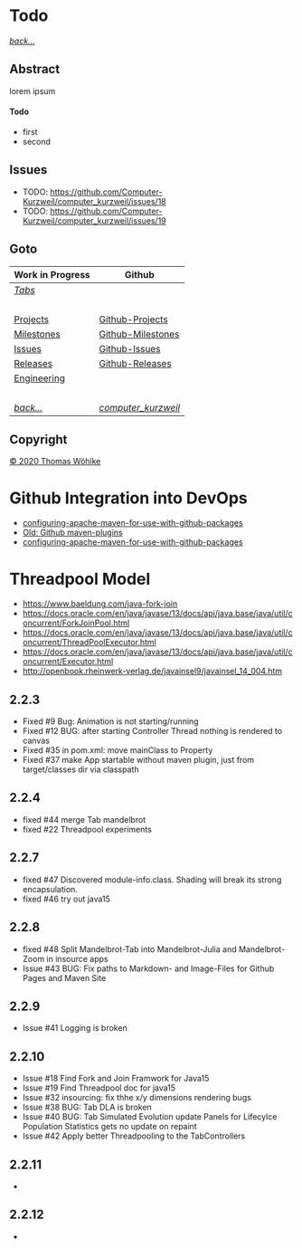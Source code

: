 # Todo

*[back...](../README.md)* 

## Abstract
lorem ipsum
#### Todo
* first
* second

## Issues
* TODO: https://github.com/Computer-Kurzweil/computer_kurzweil/issues/18
* TODO: https://github.com/Computer-Kurzweil/computer_kurzweil/issues/19

## Goto
| Work in Progress | Github                          |
|------------------|---------------------------------|
| *[Tabs](../src/site/markdown/Tabs.md)* | &nbsp; |
| &nbsp; | &nbsp; |
| [Projects](../src/site/markdown/Projects.md)       | [Github-Projects](https://github.com/Computer-Kurzweil/computer_kurzweil/projects) |
| [Milestones](../src/site/markdown/Milestones.md)   | [Github-Milestones](https://github.com/Computer-Kurzweil/computer_kurzweil/milestones) |
| [Issues](../src/site/markdown/Issues.md)           | [Github-Issues](https://github.com/Computer-Kurzweil/computer_kurzweil/issues) |
| [Releases](../src/site/markdown/Releases.md)       | [Github-Releases](https://github.com/Computer-Kurzweil/computer_kurzweil/releases) |
| [Engineering](../src/site/markdown/Engineering.md) | &nbsp; |
| &nbsp; | &nbsp; |
| *[back...](../README.md)* | *[computer_kurzweil](https://github.com/Computer-Kurzweil/computer_kurzweil)* |

## Copyright
[&copy; 2020 Thomas W&ouml;hlke](../src/site/markdown/LICENSE.code.md)

# Github Integration into DevOps
* [configuring-apache-maven-for-use-with-github-packages](https://help.github.com/en/packages/using-github-packages-with-your-projects-ecosystem/configuring-apache-maven-for-use-with-github-packages)
* [Old: Github maven-plugins](https://github.com/github/maven-plugins)
* [configuring-apache-maven-for-use-with-github-packages](https://help.github.com/en/packages/using-github-packages-with-your-projects-ecosystem/configuring-apache-maven-for-use-with-github-packages)

# Threadpool Model
* https://www.baeldung.com/java-fork-join
* https://docs.oracle.com/en/java/javase/13/docs/api/java.base/java/util/concurrent/ForkJoinPool.html
* https://docs.oracle.com/en/java/javase/13/docs/api/java.base/java/util/concurrent/ThreadPoolExecutor.html
* https://docs.oracle.com/en/java/javase/13/docs/api/java.base/java/util/concurrent/Executor.html
* http://openbook.rheinwerk-verlag.de/javainsel9/javainsel_14_004.htm

## 2.2.3
* Fixed #9 Bug: Animation is not starting/running
* Fixed #12 BUG: after starting Controller Thread nothing is rendered to canvas
* Fixed #35 in pom.xml: move mainClass to Property
* Fixed #37 make App startable without maven plugin, just from target/classes dir via classpath

## 2.2.4
* fixed #44 merge Tab mandelbrot
* fixed #22 Threadpool experiments

## 2.2.7
* fixed #47 Discovered module-info.class. Shading will break its strong encapsulation.
* fixed #46 try out java15

## 2.2.8
* fixed #48 Split Mandelbrot-Tab into Mandelbrot-Julia and Mandelbrot-Zoom in insource apps
* Issue #43 BUG: Fix paths to Markdown- and Image-Files for Github Pages and Maven Site

## 2.2.9
* Issue #41 Logging is broken

## 2.2.10
* Issue #18 Find Fork and Join Framwork for Java15
* Issue #19 Find Threadpool doc for java15
* Issue #32 insourcing: fix thhe x/y dimensions rendering bugs
* Issue #38 BUG: Tab DLA is broken
* Issue #40 BUG: Tab Simulated Evolution update Panels for Lifecylce Population Statistics gets no update on repaint
* Issue #42 Apply better Threadpooling to the TabControllers
## 2.2.11
* 

## 2.2.12
* 

